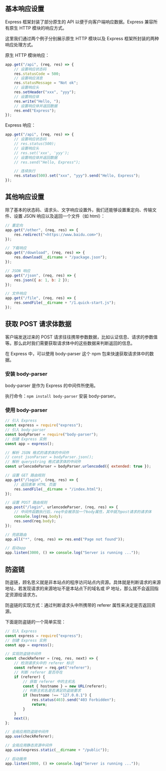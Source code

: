 ## 基本响应设置

Express 框架封装了部分原生的 API 以便于向客户端响应数据。Express 兼容所有原生 HTTP 模块的响应方式。

这里我们通过两个例子分别展示原生 HTTP 模块以及 Express 框架所封装的两种响应处理方式。

原生 HTTP 模块响应：

```jsx
app.get("/api", (req, res) => {
    // 设置响应状态码
    res.statusCode = 500;
    // 设置响应消息
    res.statusMessage = "Not ok";
    // 设置响应头
    res.setHeader("xxx", "yyy");
    // 设置响应体
    res.write("Hello, ");
    // 设置响应体并返回数据
    res.end("Express");
});
```

Express 响应：

```jsx
app.get("/api", (req, res) => {
    // 设置响应状态码
    // res.status(500);
    // 设置响应头
    // res.set('xxx', 'yyy');
    // 设置响应体并返回数据
    // res.send("Hello, Express");

    // 连续执行
    res.status(500).set("xxx", "yyy").send("Hello, Express");
});
```

## 其他响应设置

除了基本的状态码、请求头、文字响应设置外，我们还能够设置重定向、传输文件、设置 JSON 响应以及返回一个文件（如 html）：

```jsx
// 重定向
app.get("/other", (req, res) => {
    res.redirect("<https://www.baidu.com>");
});

// 下载响应
app.get("/download", (req, res) => {
    res.download(__dirname + "/package.json");
});

// JSON 响应
app.get("/json", (req, res) => {
    res.json({ a: 1, b: 2 });
});

// 文件响应
app.get("/file", (req, res) => {
    res.sendFile(__dirname + "/1.quick-start.js");
});
```

## 获取 POST 请求体数据

客户端发送过来的 POST 请求往往携带参数数据，比如认证信息、请求的参数值等。那么此时我们需要获取请求体中的这些数据来判断返回的信息。

在 Express 中，可以使用 body-parser 这个 npm 包来快速获取请求体中的数据。

### 安装 body-parser

body-parser 是作为 Express 的中间件所使用。

执行命令：`npm install body-parser` 安装 body-parser。

### 使用 body-parser

```jsx
// 引入 Express
const express = require("express");
// 引入 body-parser
const bodyParser = require("body-parser");
// 创建 Express 实例
const app = express();

// 解析 JSON 格式的请求体的中间件
// const jsonParser = bodyParser.json();
// 解析 querystring 格式请求体的中间件
const urlencodeParser = bodyParser.urlencoded({ extended: true });

// 设置 GET 路由规则
app.get("/login", (req, res) => {
    // 返回表单 HTML 页面
    res.sendFile(__dirname + "/index.html");
});

// 设置 POST 路由规则
app.post("/login", urlencodeParser, (req, res) => {
    // 中间件函数执行后，req中会被添加一个body属性，其中就为post请求的请求体
    console.log(req.body);
    res.send(req.body);
});

// 兜底路由
app.all("*", (req, res) => res.end("Page not found"));

// 启动app
app.listen(3000, () => console.log("Server is running ..."));
```

## 防盗链

防盗链，顾名思义就是非本站点的程序访问站点内资源。具体就是判断请求的来源地址，若发现请求的来源地址不是本站点下的域名或 IP 地址，那么就不会返回指定资源给请求方。

防盗链的实现方式：通过判断请求头中所携带的 referer 属性来决定是否返回资源。

下面是防盗链的一个简单实现：

```jsx
// 引入 Express
const express = require("express");
// 创建 Express 实例
const app = express();

// 实现防盗链中间件
const checkReferer = (req, res, next) => {
    // 检测请求头中的 referer 标识
    const referer = req.get("referer");
    // 判断 referer 是否存在
    if (referer) {
        // 获取 referer 中的主机名
        const { hostname } = new URL(referer);
        // 判断主机名是否满足防盗链要求
        if (hostname !== "127.0.0.1") {
            res.status(403).send("403 Forbidden");
            return;
        }
    }
    next();
};

// 全局应用防盗链中间件
app.use(checkReferer);

// 全局应用静态资源中间件
app.use(express.static(__dirname + "/public"));

// 启动服务
app.listen(3000, () => console.log("Server is running ..."));
```